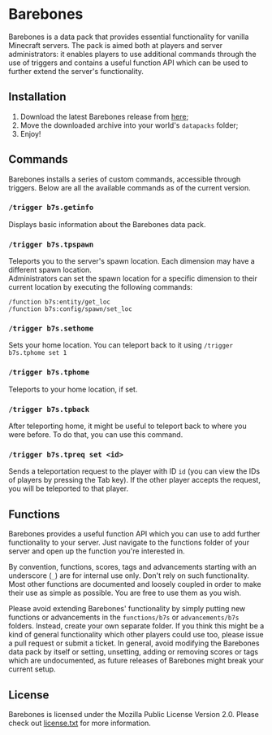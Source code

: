 # Barebones
Barebones is a data pack that provides essential functionality for vanilla
Minecraft servers. The pack is aimed both at players and server
administrators: it enables players to use additional commands through the use
of triggers and contains a useful function API which can be used to further
extend the server's functionality.

## Installation
1. Download the latest Barebones release from
   [here](https://github.com/xMamo/minecraft-barebones/releases/latest);
2. Move the downloaded archive into your world's `datapacks` folder;
3. Enjoy!

## Commands
Barebones installs a series of custom commands, accessible through triggers.
Below are all the available commands as of the current version.

### `/trigger b7s.getinfo`
Displays basic information about the Barebones data pack.

### `/trigger b7s.tpspawn`
Teleports you to the server's spawn location. Each dimension may have a
different spawn location.\
Administrators can set the spawn location for a specific dimension to their
current location by executing the following commands:
```
/function b7s:entity/get_loc
/function b7s:config/spawn/set_loc
```

### `/trigger b7s.sethome`
Sets your home location. You can teleport back to it using
`/trigger b7s.tphome set 1`

### `/trigger b7s.tphome`
Teleports to your home location, if set.

### `/trigger b7s.tpback`
After teleporting home, it might be useful to teleport back to where you were
before. To do that, you can use this command.

### `/trigger b7s.tpreq set <id>`
Sends a teleportation request to the player with ID `id` (you can view the IDs
of players by pressing the Tab key). If the other player accepts the request,
you will be teleported to that player.

## Functions
Barebones provides a useful function API which you can use to add further
functionality to your server. Just navigate to the functions folder of your
server and open up the function you're interested in.

By convention, functions, scores, tags and advancements starting with an
underscore (`_`) are for internal use only. Don't rely on such functionality.
Most other functions are documented and loosely coupled in order to make their
use as simple as possible. You are free to use them as you wish.

Please avoid extending Barebones' functionality by simply putting new
functions or advancements in the `functions/b7s` or `advancements/b7s`
folders. Instead, create your own separate folder. If you think this might be
a kind of general functionality which other players could use too, please
issue a pull request or submit a ticket. In general, avoid modifying the
Barebones data pack by itself or setting, unsetting, adding or removing scores
or tags which are undocumented, as future releases of Barebones might break
your current setup.

## License
Barebones is licensed under the Mozilla Public License Version 2.0. Please
check out [license.txt](license.txt) for more information.

